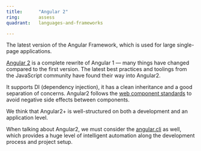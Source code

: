 ```yaml
---
title:      "Angular 2"
ring:       assess
quadrant:   languages-and-frameworks

---
```


The latest version of the Angular Framework, which is used for large single-page applications.

[Angular 2](https://angular.io/) is a complete rewrite of Angular 1 — many things have changed compared to the first version. The latest best practices and toolings from the JavaScript community have found their way into Angular2.

It supports DI (dependency injection), it has a clean inheritance and a good separation of concerns. Angular2 follows the [web component standards](https://www.w3.org/standards/techs/components#w3c_all) to avoid negative side effects between components.

We think that Angular2+ is well-structured on both a development and an application level.

When talking about Angular2, we must consider the [angular.cli](https://cli.angular.io/) as well, which provides a huge level of intelligent automation along the development process and project setup.
